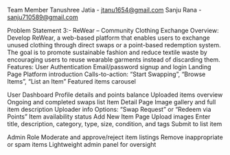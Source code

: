 Team Member
Tanushree Jatia - jtanu1654@gmail.com
Sanju Rana - sanju710589@gmail.com

Problem Statement 3:-   ReWear – Community Clothing Exchange 
Overview: 
Develop ReWear, a web-based platform that enables users to exchange unused clothing 
through direct swaps or a point-based redemption system. The goal is to promote sustainable 
fashion and reduce textile waste by encouraging users to reuse wearable garments instead of 
discarding them. 
Features: 
  User Authentication 
    Email/password signup and login 
    Landing Page 
    Platform introduction 
    Calls-to-action: “Start Swapping”, “Browse Items”, “List an Item” 
    Featured items carousel 
     
User Dashboard 
    Profile details and points balance 
    Uploaded items overview 
    Ongoing and completed swaps list 
    Item Detail Page 
    Image gallery and full item description 
    Uploader info 
    Options: “Swap Request” or “Redeem via Points” 
    Item availability status 
    Add New Item Page 
    Upload images 
    Enter title, description, category, type, size, condition, and tags 
    Submit to list item 
    
Admin Role 
    Moderate and approve/reject item listings 
    Remove inappropriate or spam items 
    Lightweight admin panel for oversight
